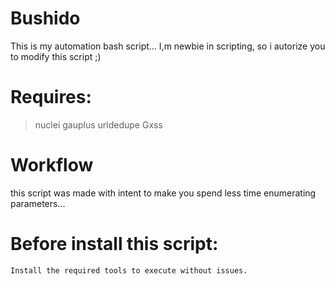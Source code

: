# Bushido
This is my automation bash script...
I,m newbie in scripting, so i autorize you to modify this script ;)


# Requires:
  >nuclei
  >gauplus
  >urldedupe
  >Gxss

# Workflow
  this script was made with intent to make you 
  spend less time enumerating parameters...
  
  # Before install this script:
    Install the required tools to execute without issues.

